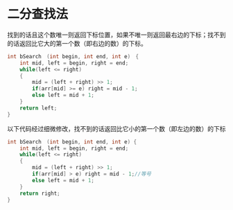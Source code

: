 # 二分查找法

找到的话且这个数唯一则返回下标位置，如果不唯一则返回最右边的下标；找不到的话返回比它大的第一个数（即右边的数）的下标。

```c++
int bSearch　(int begin, int end, int e)　{  
    int mid, left = begin, right = end;  
    while(left <= right)  
    {  
        mid = (left + right) >> 1;  
        if(arr[mid] >= e) right = mid - 1;  
        else left = mid + 1;  
    }  
    return left;  
}  
```

以下代码经过细微修改，找不到的话返回比它小的第一个数（即左边的数）的下标

```c++
int bSearch　(int begin, int end, int e) {  
    int mid, left = begin, right = end;  
    while(left <= right)  
    {  
        mid = (left + right) >> 1;  
        if(arr[mid] > e) right = mid - 1;//等号  
        else left = mid + 1;  
    }  
    return right;  
}  
```

